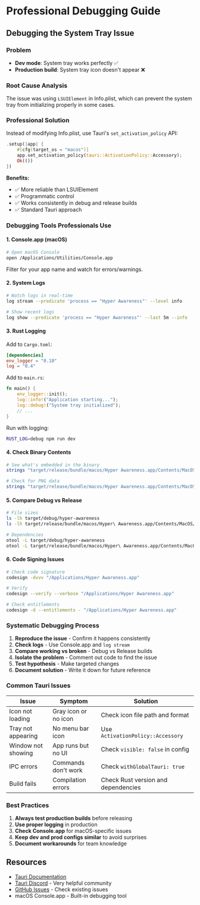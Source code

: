 # Professional Debugging Guide

## Debugging the System Tray Issue

### Problem
- **Dev mode**: System tray works perfectly ✅
- **Production build**: System tray icon doesn't appear ❌

### Root Cause Analysis

The issue was using `LSUIElement` in Info.plist, which can prevent the system tray from initializing properly in some cases.

### Professional Solution

Instead of modifying Info.plist, use Tauri's `set_activation_policy` API:

```rust
.setup(|app| {
    #[cfg(target_os = "macos")]
    app.set_activation_policy(tauri::ActivationPolicy::Accessory);
    Ok(())
})
```

**Benefits:**
- ✅ More reliable than LSUIElement
- ✅ Programmatic control
- ✅ Works consistently in debug and release builds
- ✅ Standard Tauri approach

### Debugging Tools Professionals Use

#### 1. Console.app (macOS)
```bash
# Open macOS Console
open /Applications/Utilities/Console.app
```
Filter for your app name and watch for errors/warnings.

#### 2. System Logs
```bash
# Watch logs in real-time
log stream --predicate 'process == "Hyper Awareness"' --level info

# Show recent logs
log show --predicate 'process == "Hyper Awareness"' --last 5m --info
```

#### 3. Rust Logging
Add to `Cargo.toml`:
```toml
[dependencies]
env_logger = "0.10"
log = "0.4"
```

Add to `main.rs`:
```rust
fn main() {
    env_logger::init();
    log::info!("Application starting...");
    log::debug!("System tray initialized");
    // ...
}
```

Run with logging:
```bash
RUST_LOG=debug npm run dev
```

#### 4. Check Binary Contents
```bash
# See what's embedded in the binary
strings "target/release/bundle/macos/Hyper Awareness.app/Contents/MacOS/Hyper Awareness" | less

# Check for PNG data
strings "target/release/bundle/macos/Hyper Awareness.app/Contents/MacOS/Hyper Awareness" | grep -i png
```

#### 5. Compare Debug vs Release
```bash
# File sizes
ls -lh target/debug/hyper-awareness
ls -lh target/release/bundle/macos/Hyper\ Awareness.app/Contents/MacOS/Hyper\ Awareness

# Dependencies
otool -L target/debug/hyper-awareness
otool -L target/release/bundle/macos/Hyper\ Awareness.app/Contents/MacOS/Hyper\ Awareness
```

#### 6. Code Signing Issues
```bash
# Check code signature
codesign -dvvv "/Applications/Hyper Awareness.app"

# Verify
codesign --verify --verbose "/Applications/Hyper Awareness.app"

# Check entitlements
codesign -d --entitlements - "/Applications/Hyper Awareness.app"
```

### Systematic Debugging Process

1. **Reproduce the issue** - Confirm it happens consistently
2. **Check logs** - Use Console.app and `log stream`
3. **Compare working vs broken** - Debug vs Release builds
4. **Isolate the problem** - Comment out code to find the issue
5. **Test hypothesis** - Make targeted changes
6. **Document solution** - Write it down for future reference

### Common Tauri Issues

| Issue | Symptom | Solution |
|-------|---------|----------|
| Icon not loading | Gray icon or no icon | Check icon file path and format |
| Tray not appearing | No menu bar icon | Use `ActivationPolicy::Accessory` |
| Window not showing | App runs but no UI | Check `visible: false` in config |
| IPC errors | Commands don't work | Check `withGlobalTauri: true` |
| Build fails | Compilation errors | Check Rust version and dependencies |

### Best Practices

1. **Always test production builds** before releasing
2. **Use proper logging** in production
3. **Check Console.app** for macOS-specific issues
4. **Keep dev and prod configs similar** to avoid surprises
5. **Document workarounds** for team knowledge

## Resources

- [Tauri Documentation](https://tauri.app/v1/guides/)
- [Tauri Discord](https://discord.com/invite/tauri) - Very helpful community
- [GitHub Issues](https://github.com/tauri-apps/tauri/issues) - Check existing issues
- macOS Console.app - Built-in debugging tool
